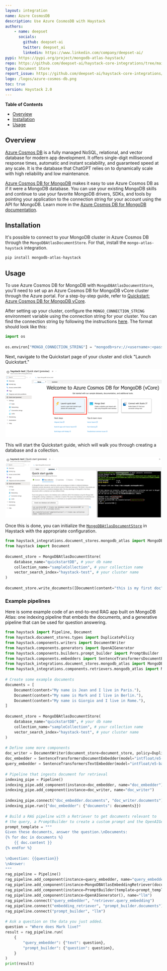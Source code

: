 ```yaml
---
layout: integration
name: Azure CosmosDB
description: Use Azure CosmosDB with Haystack
authors:
    - name: deepset
      socials:
        github: deepset-ai
        twitter: deepset_ai
        linkedin: https://www.linkedin.com/company/deepset-ai/
pypi: https://pypi.org/project/mongodb-atlas-haystack/
repo: https://github.com/deepset-ai/haystack-core-integrations/tree/main/integrations/mongodb_atlas
type: Document Store
report_issue: https://github.com/deepset-ai/haystack-core-integrations/issues
logo: /logos/azure-cosmos-db.png
toc: true
version: Haystack 2.0
---
```


**Table of Contents**

- [Overview](#overview)
- [Installation](#installation)
- [Usage](#usage)

## Overview

[Azure Cosmos DB](https://learn.microsoft.com/en-us/azure/cosmos-db/introduction) is a fully managed NoSQL, relational, and vector database for modern app development. It offers single-digit millisecond response times, automatic and instant scalability, and guaranteed speed at any scale. It is the database that ChatGPT relies on to dynamically scale with high reliability and low maintenance.

[Azure Cosmos DB for MongoDB](https://learn.microsoft.com/en-us/azure/cosmos-db/mongodb/introduction) makes it easy to use Azure Cosmos DB as if it were a MongoDB database. You can use your existing MongoDB skills and continue to use your favorite MongoDB drivers, SDKs, and tools by pointing your application to the connection string for your account using the API for MongoDB. Learn more in the [Azure Cosmos DB for MongoDB documentation](https://learn.microsoft.com/en-us/azure/cosmos-db/mongodb/).

## Installation

It's possible to connect to your MongoDB cluster in Azure Cosmos DB through the `MongoDBAtlasDocumentStore`. For that, install the `mongo-atlas-haystack` integration.
```bash
pip install mongodb-atlas-haystack
```

## Usage

To use Azure Cosmos DB for MongoDB with `MongoDBAtlasDocumentStore`, you'll need to set up an Azure Cosmos DB for MongoDB vCore cluster through the Azure portal. For a step-by-step guide, refer to [Quickstart: Azure Cosmos DB for MongoDB vCore](https://learn.microsoft.com/en-us/azure/cosmos-db/mongodb/vcore/quickstart-portal).

After setting up your cluster, configure the `MONGO_CONNECTION_STRING` environment variable using the connection string for your cluster. You can find the connection string by following the instructions [here](https://learn.microsoft.com/en-us/azure/cosmos-db/mongodb/vcore/quickstart-portal#get-cluster-credentials). The format should look like this:

```python
import os

os.environ["MONGO_CONNECTION_STRING"] = "mongodb+srv://<username>:<password>@<clustername>.mongocluster.cosmos.azure.com/?tls=true&authMechanism=SCRAM-SHA-256&retrywrites=false&maxIdleTimeMS=120000"
```

Next, navigate to the Quickstart page of your cluster and click "Launch Quickstart."

![Azure CosmosDB cluster quickstart](https://raw.githubusercontent.com/deepset-ai/haystack-integrations/main/images/azure-cosmosdb-quickstart.png)

This will start the Quickstart guide, which will walk you through creating a database and a collection.

![Azure CosmosDB collection](https://raw.githubusercontent.com/deepset-ai/haystack-integrations/main/images/azure-cosmosdb-collection.png)

Once this is done, you can initialize the [`MongoDBAtlasDocumentStore`](https://docs.haystack.deepset.ai/docs/mongodbatlasdocumentstore) in Haystack with the appropriate configuration.

```python
from haystack_integrations.document_stores.mongodb_atlas import MongoDBAtlasDocumentStore
from haystack import Document

document_store = MongoDBAtlasDocumentStore(
    database_name="quickstartDB", # your db name
    collection_name="sampleCollection", # your collection name
    vector_search_index="haystack-test", # your cluster name
)

document_store.write_documents([Document(content="this is my first doc")])
```

### Example pipelines

Here is some example code of an end-to-end RAG app built on MongoDB Atlas: one indexing pipeline that embeds the documents,
and a generative pipeline that can be used for question answering.

```python
from haystack import Pipeline, Document
from haystack.document_stores.types import DuplicatePolicy
from haystack.components.writers import DocumentWriter
from haystack.components.generators import OpenAIGenerator
from haystack.components.builders.prompt_builder import PromptBuilder
from haystack.components.embedders import SentenceTransformersDocumentEmbedder, SentenceTransformersTextEmbedder
from haystack_integrations.document_stores.mongodb_atlas import MongoDBAtlasDocumentStore
from haystack_integrations.components.retrievers.mongodb_atlas import MongoDBAtlasEmbeddingRetriever

# Create some example documents
documents = [
    Document(content="My name is Jean and I live in Paris."),
    Document(content="My name is Mark and I live in Berlin."),
    Document(content="My name is Giorgio and I live in Rome."),
]

document_store = MongoDBAtlasDocumentStore(
    database_name="quickstartDB", # your db name
    collection_name="sampleCollection", # your collection name
    vector_search_index="haystack-test", # your cluster name
)

# Define some more components
doc_writer = DocumentWriter(document_store=document_store, policy=DuplicatePolicy.SKIP)
doc_embedder = SentenceTransformersDocumentEmbedder(model="intfloat/e5-base-v2")
query_embedder = SentenceTransformersTextEmbedder(model="intfloat/e5-base-v2")

# Pipeline that ingests document for retrieval
indexing_pipe = Pipeline()
indexing_pipe.add_component(instance=doc_embedder, name="doc_embedder")
indexing_pipe.add_component(instance=doc_writer, name="doc_writer")

indexing_pipe.connect("doc_embedder.documents", "doc_writer.documents")
indexing_pipe.run({"doc_embedder": {"documents": documents}})

# Build a RAG pipeline with a Retriever to get documents relevant to 
# the query, a PromptBuilder to create a custom prompt and the OpenAIGenerator (LLM)
prompt_template = """
Given these documents, answer the question.\nDocuments:
{% for doc in documents %}
    {{ doc.content }}
{% endfor %}

\nQuestion: {{question}}
\nAnswer:
"""
rag_pipeline = Pipeline()
rag_pipeline.add_component(instance=query_embedder, name="query_embedder")
rag_pipeline.add_component(instance=MongoDBAtlasEmbeddingRetriever(document_store=document_store), name="retriever")
rag_pipeline.add_component(instance=PromptBuilder(template=prompt_template), name="prompt_builder")
rag_pipeline.add_component(instance=OpenAIGenerator(), name="llm")
rag_pipeline.connect("query_embedder", "retriever.query_embedding")
rag_pipeline.connect("embedding_retriever", "prompt_builder.documents")
rag_pipeline.connect("prompt_builder", "llm")

# Ask a question on the data you just added.
question = "Where does Mark live?"
result = rag_pipeline.run(
    {
        "query_embedder": {"text": question},
        "prompt_builder": {"question": question},
    }
)
print(result)
```
